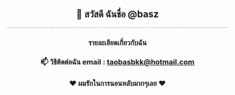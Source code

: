 <center>
<h2>👋 สวัสดี ฉันชื่อ @basz</h2>
<div style="border-top: 1px dashed #8c8b8b; border-bottom: 1px dashed #fff"></div>
<h3>รายละเอียดเกี่ยวกับฉัน</h3>
<h3>📫 วิธีติดต่อฉัน email : <a href="mailto:taobasbkk@hotmail.com">taobasbkk@hotmail.com</a></h3>
<h3>❤️ ผมรักในการนอนหลับมากๆเลย ❤️</h3>
</center>
